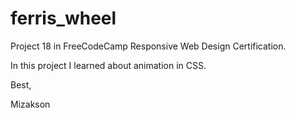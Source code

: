# ferris_wheel

Project 18 in FreeCodeCamp Responsive Web Design Certification.

In this project I learned about animation in CSS.

Best, 

Mizakson